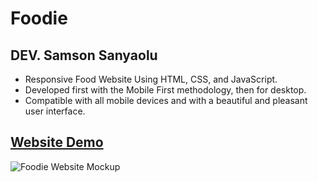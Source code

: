 # Foodie

## DEV. Samson Sanyaolu

- Responsive Food Website Using HTML, CSS, and JavaScript.
- Developed first with the Mobile First methodology, then for desktop.
- Compatible with all mobile devices and with a beautiful and pleasant user interface.

## [Website Demo](https://github.com/sosamsony/foodie-app)


![Foodie Website Mockup](https://user-images.githubusercontent.com/62913154/178989830-d169bcb1-c475-4c1b-b690-a88cb013bade.png)

